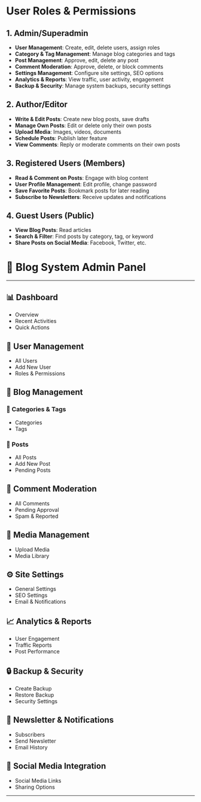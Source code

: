 # User Roles & Permissions

## 1. Admin/Superadmin
- **User Management**: Create, edit, delete users, assign roles  
- **Category & Tag Management**: Manage blog categories and tags  
- **Post Management**: Approve, edit, delete any post  
- **Comment Moderation**: Approve, delete, or block comments  
- **Settings Management**: Configure site settings, SEO options  
- **Analytics & Reports**: View traffic, user activity, engagement  
- **Backup & Security**: Manage system backups, security settings  

## 2. Author/Editor
- **Write & Edit Posts**: Create new blog posts, save drafts  
- **Manage Own Posts**: Edit or delete only their own posts  
- **Upload Media**: Images, videos, documents  
- **Schedule Posts**: Publish later feature  
- **View Comments**: Reply or moderate comments on their own posts  

## 3. Registered Users (Members)
- **Read & Comment on Posts**: Engage with blog content  
- **User Profile Management**: Edit profile, change password  
- **Save Favorite Posts**: Bookmark posts for later reading  
- **Subscribe to Newsletters**: Receive updates and notifications  

## 4. Guest Users (Public)
- **View Blog Posts**: Read articles  
- **Search & Filter**: Find posts by category, tag, or keyword  
- **Share Posts on Social Media**: Facebook, Twitter, etc.  


# 📘 Blog System Admin Panel
---

## 📊 Dashboard
- Overview
- Recent Activities
- Quick Actions

## 👤 User Management
- All Users
- Add New User
- Roles & Permissions

## 📝 Blog Management
### 📂 Categories & Tags
- Categories
- Tags
### 📰 Posts
- All Posts
- Add New Post
- Pending Posts

## 💬 Comment Moderation
- All Comments
- Pending Approval
- Spam & Reported

## 📁 Media Management
- Upload Media
- Media Library

## ⚙️ Site Settings
- General Settings
- SEO Settings
- Email & Notifications

## 📈 Analytics & Reports
- User Engagement
- Traffic Reports
- Post Performance

## 🔒 Backup & Security
- Create Backup
- Restore Backup
- Security Settings

## 📩 Newsletter & Notifications
- Subscribers
- Send Newsletter
- Email History

## 🔗 Social Media Integration
- Social Media Links
- Sharing Options

---
